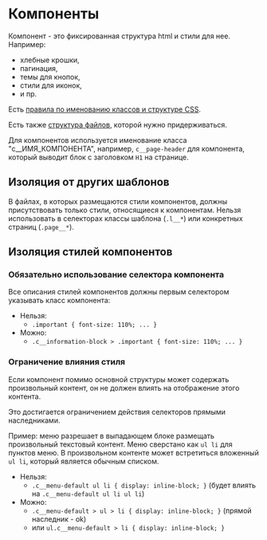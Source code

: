 # Компоненты

Компонент - это фиксированная структура html и стили для нее. Например:

 * хлебные крошки,
 * пагинация, 
 * темы для кнопок, 
 * стили для иконок,
 * и пр.

Есть [правила по именованию классов и структуре CSS](css-structure-and-naming.md).

Есть также [структура файлов](file-structure.md), которой нужно придерживаться.

Для компонентов используется именование класса "c__ИМЯ_КОМПОНЕНТА", например, `c__page-header`
для компонента, который выводит блок с заголовком `H1` на странице.

## Изоляция от других шаблонов

В файлах, в которых размещаются стили компонентов, должны
присутствовать только стили, относящиеся к компонентам. Нельзя
использовать в селекторах классы шаблона (`.l__*`) 
или конкретных страниц (`.page__*`).

## Изоляция стилей компонентов

### Обязательно использование селектора компонента

Все описания стилей компонентов должны первым селектором указывать
класс компонента:

   * Нельзя: 
     * `.important { font-size: 110%; ... }`
   * Можно: 
     * `.c__information-block > .important { font-size: 110%; ... }`

### Ограничение влияния стиля

Если компонент помимо основной структуры может содержать произвольный контент,
он не должен влиять на отображение этого контента.

Это достигается ограничением действия селекторов прямыми наследниками. 

Пример: меню разрешает в выпадающем блоке размещать произвольный текстовый контент.
Меню сверстано как `ul li` для пунктов меню. В произвольном контенте может встретиться
вложенный `ul li`, который является обычным списком.
 
   * Нельзя: 
     * `.c__menu-default ul li { display: inline-block; }` (будет влиять на `.c__menu-default ul li ul li`) 
   * Можно:
     * `.c__menu-default > ul > li { display: inline-block; }` (прямой наследник - ok)
     * или `ul.c__menu-default > li { display: inline-block; }`

